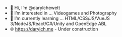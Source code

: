 - 👋 Hi, I’m @darylchewett
- 👀 I’m interested in ... Videogames and Photography
- 🌱 I’m currently learning ... HTML/CSS/JS/VueJS 3/NodeJS/React/C#/Unity and OpenEdge ABL
- 🌐 https://darylch.me - Under construction
